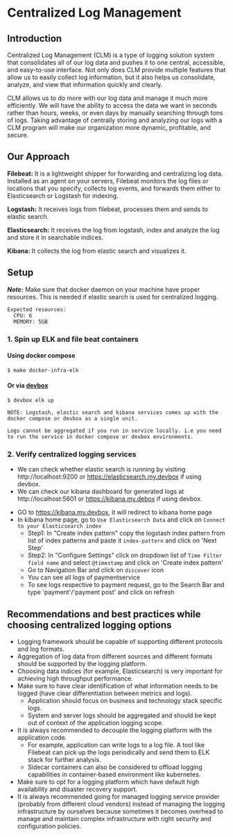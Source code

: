 # Centralized Log Management

## Introduction

Centralized Log Management (CLM) is a type of logging solution system that consolidates all of our log data and pushes it to one central, accessible, and easy-to-use interface. Not only does CLM provide multiple features that allow us to easily collect log information, but it also helps us consolidate, analyze, and view that information quickly and clearly.

CLM allows us to do more with our log data and manage it much more efficiently. We will have the ability to access the data we want in seconds rather than hours, weeks, or even days by manually searching through tons of logs. Taking advantage of centrally storing and analyzing our logs with a CLM program will make our organization more dynamic, profitable, and secure.

## Our Approach
**Filebeat:** It is a lightweight shipper for forwarding and centralizing log data. Installed as an agent on your servers, Filebeat monitors the log files or locations that you specify, collects log events, and forwards them either to Elasticsearch or Logstash for indexing.

**Logstash:** It receives logs from filebeat, processes them and sends to elastic search.

**Elasticsearch:** It receives the log from logstash, index and analyze the log and store it in searchable indices.  

**Kibana:** It collects the log from elastic search and visualizes it.


## Setup
***Note:*** 
Make sure that docker daemon on your machine have proper resources.
This is needed if elastic search is used for centralized logging.
```
Expected resources: 
  CPU: 6
  MEMORY: 5GB
```
### 1. Spin up ELK and file beat containers
#### Using docker compose
```shell
$ make docker-infra-elk
```
#### Or via [devbox](devbox.md)
```shell
$ devbox elk up
```

`NOTE: Logstash, elastic search and kibana services comes up with the docker compose or devbox as a single unit.`

`Logs cannot be aggregated if you run in service locally. i.e you need to run the service in docker compose or devbox environments.`

### 2. Verify centralized logging services
   
- We can check whether elastic search is running by visiting http://localhost:9200 or https://elasticsearch.my.devbox if using devbox. 
- We can check our kibana dashboard for generated logs at http://localhost:5601 or https://kibana.my.debox if using devbox.
* GO to https://kibana.my.devbox, it will redirect to kibana home page
 * In kibana home page, go to `Use Elasticsearch Data` and click on `Connect to your Elasticsearch index`
    * Step1: In "Create index pattern" copy the logstash index pattern from list of index patterns and paste it `index-pattern` and click on 'Next Step'
    * Step2: In "Configure Settings" click on dropdown list of `Time Filter field name` and select `@timestamp` and click on 'Create index pattern'
    * Go to Navigation Bar and click on `discover` icon
    * You can see all logs of paymentservice
    * To see logs respective to payment request, go to the Search Bar and type 'payment'/'payment post' and click on refresh

## Recommendations and best practices while choosing centralized logging options
- Logging framework should be capable of supporting different protocols and log formats.
- Aggregation of log data from different sources and different formats should be supported by the logging platform.
- Choosing data indices (for example, Elasticsearch) is very important for achieving  high throughput performance.
- Make sure to have clear identification of what information needs to be logged (have clear differentiation between metrics and logs).
    - Application should focus on business and technology stack specific logs. 
    - System and server logs should be aggregated and should be kept out of context of the application logging scope.
- It is always recommended to decouple the logging platform with the application code.
    - For example, application can write logs to a log file. A tool like Filebeat can pick up the logs periodically and send them to ELK stack for further analysis.
    - Sidecar containers can also be considered to offload logging capabilities in container-based environment like kubernetes.
- Make sure to opt for a logging platform which have default high availability and disaster recovery support.
- It is always recommended going for managed logging service provider (probably from different cloud vendors) instead of managing the logging infrastructure by ourselves because sometimes it becomes overhead to manage and maintain complex infrastructure with right security and configuration policies.

